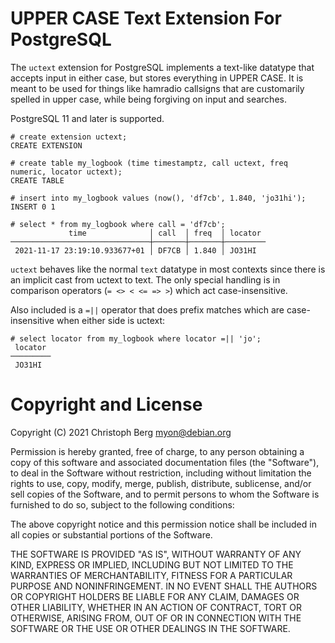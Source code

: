 UPPER CASE Text Extension For PostgreSQL
========================================

The `uctext` extension for PostgreSQL implements a text-like datatype that
accepts input in either case, but stores everything in UPPER CASE. It is meant
to be used for things like hamradio callsigns that are customarily spelled in
upper case, while being forgiving on input and searches.

PostgreSQL 11 and later is supported.

```
# create extension uctext;
CREATE EXTENSION

# create table my_logbook (time timestamptz, call uctext, freq numeric, locator uctext);
CREATE TABLE

# insert into my_logbook values (now(), 'df7cb', 1.840, 'jo31hi');
INSERT 0 1

# select * from my_logbook where call = 'df7cb';
             time              │ call  │ freq  │ locator
───────────────────────────────┼───────┼───────┼─────────
 2021-11-17 23:19:10.933677+01 │ DF7CB │ 1.840 │ JO31HI
```

`uctext` behaves like the normal `text` datatype in most contexts since there
is an implicit cast from uctext to text. The only special handling is in
comparison operators (`= <> < <= => >`) which act case-insensitive.

Also included is a `=||` operator that does prefix matches which are
case-insensitive when either side is uctext:

```
# select locator from my_logbook where locator =|| 'jo';
 locator
─────────
 JO31HI
```

# Copyright and License

Copyright (C) 2021 Christoph Berg <myon@debian.org>

Permission is hereby granted, free of charge, to any person obtaining a copy of
this software and associated documentation files (the "Software"), to deal in
the Software without restriction, including without limitation the rights to
use, copy, modify, merge, publish, distribute, sublicense, and/or sell copies
of the Software, and to permit persons to whom the Software is furnished to do
so, subject to the following conditions:

The above copyright notice and this permission notice shall be included in all
copies or substantial portions of the Software.

THE SOFTWARE IS PROVIDED "AS IS", WITHOUT WARRANTY OF ANY KIND, EXPRESS OR
IMPLIED, INCLUDING BUT NOT LIMITED TO THE WARRANTIES OF MERCHANTABILITY,
FITNESS FOR A PARTICULAR PURPOSE AND NONINFRINGEMENT. IN NO EVENT SHALL THE
AUTHORS OR COPYRIGHT HOLDERS BE LIABLE FOR ANY CLAIM, DAMAGES OR OTHER
LIABILITY, WHETHER IN AN ACTION OF CONTRACT, TORT OR OTHERWISE, ARISING FROM,
OUT OF OR IN CONNECTION WITH THE SOFTWARE OR THE USE OR OTHER DEALINGS IN THE
SOFTWARE.
